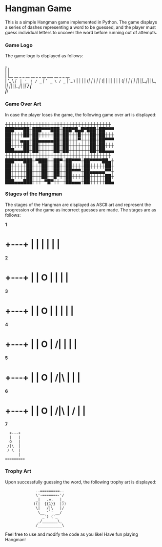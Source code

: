 # Hangman Game

This is a simple Hangman game implemented in Python. The game displays a series of dashes representing a word to be guessed, and the player must guess individual letters to uncover the word before running out of attempts.


### Game Logo

The game logo is displayed as follows:

_                                             
| |                                            
| |__   __ _ _ __   __ _ _ __ ___   __ _ _ __  
| '_ \ / _` | '_ \ / _` | '_ ` _ \ / _` | '_ \ 
| | | | (_| | | | | (_| | | | | | | (_| | | | |
|_| |_|\__,_|_| |_|\__, |_| |_| |_|\__,_|_| |_|
                    __/ |                      
                    |___/

### Game Over Art

In case the player loses the game, the following game over art is displayed:

┼┼┼┼┼┼┼┼┼┼┼┼┼┼┼┼┼┼┼┼┼┼┼┼┼┼┼┼┼┼┼┼┼┼┼
███▀▀▀██┼███▀▀▀███┼███▀█▄█▀███┼██▀▀▀
██┼┼┼┼██┼██┼┼┼┼┼██┼██┼┼┼█┼┼┼██┼██┼┼┼
██┼┼┼▄▄▄┼██▄▄▄▄▄██┼██┼┼┼▀┼┼┼██┼██▀▀▀
██┼┼┼┼██┼██┼┼┼┼┼██┼██┼┼┼┼┼┼┼██┼██┼┼┼
███▄▄▄██┼██┼┼┼┼┼██┼██┼┼┼┼┼┼┼██┼██▄▄▄
┼┼┼┼┼┼┼┼┼┼┼┼┼┼┼┼┼┼┼┼┼┼┼┼┼┼┼┼┼┼┼┼┼┼┼
███▀▀▀███┼▀███┼┼██▀┼██▀▀▀┼██▀▀▀▀██▄┼
██┼┼┼┼┼██┼┼┼██┼┼██┼┼██┼┼┼┼██┼┼┼┼┼██┼
██┼┼┼┼┼██┼┼┼██┼┼██┼┼██▀▀▀┼██▄▄▄▄▄▀▀┼
██┼┼┼┼┼██┼┼┼██┼┼█▀┼┼██┼┼┼┼██┼┼┼┼┼██┼
███▄▄▄███┼┼┼─▀█▀┼┼─┼██▄▄▄┼██┼┼┼┼┼██▄


### Stages of the Hangman

The stages of the Hangman are displayed as ASCII art and represent the progression of the game as incorrect guesses are made. The stages are as follows:

**1**

+---+
  |   |
      |
      |
      |
      |
=========



**2**

  +---+
  |   |
  O   |
      |
      |
      |
=========


**3**

  +---+
  |   |
  O   |
  |   |
      |
      |
=========


**4**

  +---+
  |   |
  O   |
 /|   |
      |
      |
=========


**5**

  +---+
  |   |
  O   |
 /|\  |
      |
      |
=========


**6**

  +---+
  |   |
  O   |
 /|\  |
 /    |
      |
=========

**7**

```
  +---+
  |   |
  O   |
 /|\  |
 / \  |
      |
=========
```

### Trophy Art

Upon successfully guessing the word, the following trophy art is displayed:

```
              .-=========-.
              \'-=======-'/
              _|   .=.   |_
             ((|  {{1}}  |))
              \|   /|\   |/
               \__ '`' __/
                 _`) (`_
               _/_______\_
              /___________\

```

Feel free to use and modify the code as you like! Have fun playing Hangman!







